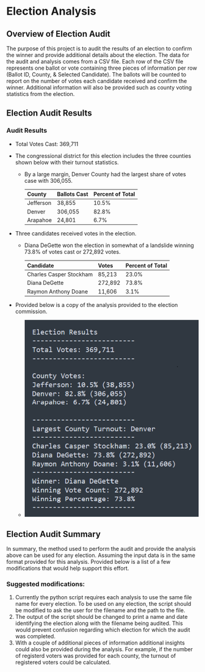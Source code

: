 # Election Analysis

## Overview of Election Audit
The purpose of this project is to audit the results of an election to confirm the winner and provide additional details about the election. The data for the audit and analysis comes from a CSV file. Each row of the CSV file represents one ballot or vote containing three pieces of information per row (Ballot ID, County, & Selected Candidate). The ballots will be counted to report on the number of votes each candidate received and confirm the winner. Additional information will also be provided such as county voting statistics from the election.

## Election Audit Results

### Audit Results

* Total Votes Cast: 369,711

* The congressional district for this election includes the three counties shown below with their turnout statistics. 
  * By a large margin, Denver County had the largest share of votes case with 306,055.

	| County    | Ballots Cast | Percent of Total |
	| --------- | ------------ | ---------------- |
	| Jefferson | 38,855       | 10.5%            |
	| Denver    | 306,055      | 82.8%            |
	| Arapahoe  | 24,801       | 6.7%             |

* Three candidates received votes in the election.
  * Diana DeGette won the election in somewhat of a landslide winning 73.8% of votes cast or 272,892 votes.

	| Candidate               | Votes        | Percent of Total |
	| ----------------------- | ------------ | ---------------- |
	| Charles Casper Stockham | 85,213       | 23.0%            |
	| Diana DeGette           | 272,892      | 73.8%            |
	| Raymon Anthony Doane    | 11,606       | 3.1%             |

* Provided below is a copy of the analysis provided to the election commission.
  * ![Election Audit Results](/Resources/Election_Analysis.png)


## Election Audit Summary

In summary, the method used to perform the audit and provide the analysis above can be used for any election. Assuming the input data is in the same format provided for this analysis. Provided below is a list of a few modifications that would help support this effort.

### Suggested modifications:
1. Currently the python script requires each analysis to use the same file name for every election. To be used on any election, the script should be modified to ask the user for the filename and the path to the file.
2. The output of the script should be changed to print a name and date identifying the election along with the filename being audited. This would prevent confusion regarding which election for which the audit was completed.
3. With a couple of additional pieces of information additional insights could also be provided during the analysis. For example, if the number of registerd voters was provided for each county, the turnout of registered voters could be calculated.
